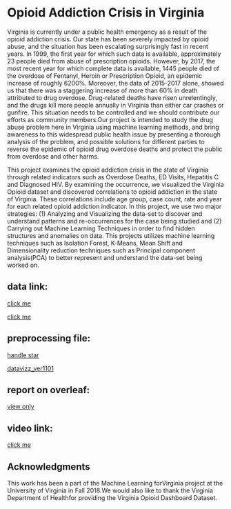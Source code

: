 # Opioid Addiction Crisis in Virginia

Virginia  is  currently  under  a  public  health  emergency  as a  result  of  the  opioid  addiction  crisis.  Our  state  has  been severely impacted by opioid abuse, and the situation has been escalating  surprisingly  fast  in  recent  years.  In  1999,  the  first year for which such data is available, approximately 23 people died  from  abuse  of  prescription  opioids. However, by 2017, the  most  recent  year  for  which  complete  data is available, 1445 people died of the overdose of Fentanyl, Heroin or Prescription Opioid, an epidemic increase of roughly 6200%. Moreover,  the  data  of  2015-2017  alone,  showed  us  that there  was  a  staggering  increase  of  more  than  60%  in  death attributed  to drug overdose. Drug-related deaths have  risen unrelentingly,  and  the  drugs  kill  more  people  annually  in Virginia than either car crashes or gunfire. This situation needs to  be  controlled and  we  should  contribute  our  efforts  as community members.Our project is intended to study the drug abuse problem here in Virginia using machine learning methods, and bring awareness to this widespread public health issue by presenting a thorough analysis of the problem, and  possible solutions for different parties to reverse the epidemic of opioid drug overdose deaths and protect the public from overdose and other harms.

This  project  examines  the  opioid  addiction  crisis  in  the state  of  Virginia  through  related  indicators  such  as  Overdose Deaths, ED Visits, Hepatitis C and Diagnosed HIV. By examining the occurrence, we visualized the Virginia Opioid dataset and discovered correlations to opioid addiction in the state of Virginia. These correlations include age group, case count, rate and  year  for  each  related  opioid  addiction  indicator.  In  this project,  we  use  two  major  strategies:  (1)  Analyzing  and  Visualizing the data-set to discover and understand patterns and re-occurrences for the case being studied and (2) Carrying out Machine  Learning  Techniques  in  order  to  find  hidden  structures  and  anomalies  on  data.  This  projects  utilizes  machine learning  techniques  such  as  Isolation  Forest,  K-Means, Mean  Shift  and  Dimensionality  reduction  techniques  such as  Principal  component  analysis(PCA)  to  better  represent and understand the data-set being worked on.
## data link:
[click me](http://www.vdh.virginia.gov/content/uploads/sites/110/2018/11/Opioid-Dashboard-Dataset-View.xlsx)

[click me](http://www.vdh.virginia.gov/content/uploads/sites/110/2018/11/Opioid-Dashboard-Dataset-View-Age-Groups.xlsx)
## preprocessing file:
[handle star](https://www.dropbox.com/s/37kgpktnbo0p75u/Opioid_Age_Groups_handle_star.csv?dl=0)


[datavizz_ver1101](https://www.dropbox.com/s/5e327w7txeuqyno/dataset_properties_1101.ipynb?dl=0)

## report on overleaf:
[view only](https://www.overleaf.com/read/nfxmmbhtjngr)

## video link:
[click me](https://youtu.be/Cq-OQ9UcBRo)


## Acknowledgments

This work  has  been  a  part  of  the  Machine  Learning  forVirginia project at the University of Virginia in Fall 2018.We would also like to thank the Virginia Department of Healthfor providing the Virginia Opioid Dashboard Dataset.
